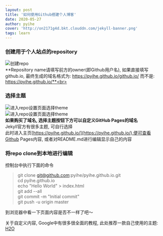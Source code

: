 ```yaml
---
layout: post
title: '如何使用Github搭建个人博客'
date: 2020-05-27
author: pyihe
cover: 'http://on2171g4d.bkt.clouddn.com/jekyll-banner.png'
tags: learn
---
```

### 创建用于个人站点的repository
![](https://upload-images.jianshu.io/upload_images/1246138-295a5676085c8ad8.png "创建repo")
<br>**Repository name请填写前方的owner(即Github用户名), 如果直接填写github.io, 最终生成的域名格式为: https://pyihe.github.io/github.io/ 而不是: https://pyihe.github.io/**<br>

### 选择主题
![](https://upload-images.jianshu.io/upload_images/1246138-36f7c21a4a0bf837.png "进入repo设置页面选择theme")<br>
![](https://upload-images.jianshu.io/upload_images/1246138-f30a414388250cd6.png "进入repo设置页面选择theme")
<br>**如果购买了域名, 选择主题按钮下方可以自定义GitHub Pages的域名**<br>
Jekyll官方有很多主题, 可自行选择<br>
此时进入主页[https://pyihe.github.io/](https://pyihe.github.io/),便可查看Github Pages内容, 或者对README.md进行编辑显示自己的内容<br>

### 将repo clone到本地进行编辑
控制台中执行下面的命令
>git clone git@github.com:pyihe/pyihe.github.io.git<br>
>cd pyihe.github.io<br>
>echo "Hello World" > index.html<br>
>git add --all<br>
>git commit -m "Initial commit"<br>
>git push -u origin master<br>

到浏览器中看一下页面内容是否不一样了吧～<br>

关于自定义内容, Google中有很多很全面的教程, 此处推荐一款自己使用的主题: [H2O](https://github.com/kaeyleo/jekyll-theme-H2O)




